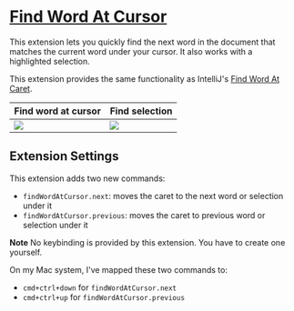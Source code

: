 # [Find Word At Cursor](https://marketplace.visualstudio.com/items?itemName=mksafi.find-word-at-cursor)

This extension lets you quickly find the next word in the document that matches the current word under your cursor. It also works with a highlighted selection.

This extension provides the same functionality as IntelliJ's [Find Word At Caret](https://www.jetbrains.com/help/idea/finding-word-at-caret.html).

|Find word at cursor|Find selection|
|---|---|
|![](https://raw.githubusercontent.com/msafi/xvscode/master/findWordAtCursor/demoFiles/wordDemo.gif)|![](https://raw.githubusercontent.com/msafi/xvscode/master/findWordAtCursor/demoFiles/selectionDemo.gif)|

## Extension Settings

This extension adds two new commands:

* `findWordAtCursor.next`: moves the caret to the next word or selection under it
* `findWordAtCursor.previous`: moves the caret to previous word or selection under it

**Note** No keybinding is provided by this extension. You have to create one yourself.

On my Mac system, I've mapped these two commands to:

* `cmd+ctrl+down` for `findWordAtCursor.next`
* `cmd+ctrl+up` for `findWordAtCursor.previous`